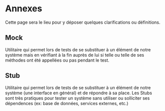 # Annexes
Cette page sera le lieu pour y déposer quelques clarifications ou définitions.


## Mock
Utilitaire qui permet lors de tests de se substituer à un élément de notre système mais en vérifiant à la fin auprès de lui si telle ou telle de ses méthodes ont été appellées ou pas pendant le test.

## Stub
Utilitaire qui permet lors de tests de se substituer à un élément de notre système (une interface en général) et de répondre à sa place. Les Stubs sont très pratiques pour tester un système sans utiliser ou solliciter ses dépendences (ex: base de données, services externes, etc.)

